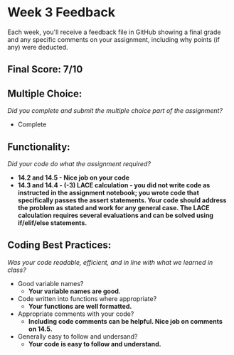 
# Week 3 Feedback
Each week, you'll receive a feedback file in GitHub showing a final grade and any specific comments on your assignment, including why points (if any) were deducted.


## Final Score: 7/10

## Multiple Choice:
_Did you complete and submit the multiple choice part of the assignment?_
* Complete

## Functionality: 
_Did your code do what the assignment required?_
* **14.2 and 14.5 - Nice job on your code**
* **14.3 and 14.4 - (-3) LACE calculation - you did not write code as instructed in the assignment notebook; you wrote code that specifically passes the assert statements.
Your code should address the problem as stated and work for any general case. The LACE calculation requires several evaluations and can be solved using if/elif/else statements.**

## Coding Best Practices:
_Was your code readable, efficient, and in line with what we learned in class?_
* Good variable names?
  * **Your variable names are good.**
* Code written into functions where appropriate?
  * **Your functions are well formatted.**
* Appropriate comments with your code?
  * **Including code comments can be helpful. Nice job on comments on 14.5.**
* Generally easy to follow and undersand?
  * **Your code is easy to follow and understand.**

